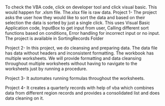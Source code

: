 To check the VBA code, click on developer tool and click visual basic. This would happen for .xlsm file. The.xlsx file is raw data.
Project 1- 
The project asks the user how they would like to sort the data and based on their selection the data is sorted by just a single click. 
This uses Visual Basic Application code, InputBox to get input from user, Calling different sort functions based on conditions, Error handling for incorrect input or no input.
The project is available in SortingRecords Folder

Project 2-
In this project, we do cleansing and preparing data. The data file has data without headers and inconsistent formatting. The workbook has multiple worksheets. We will provide formatting and data cleansing throughout multiple worksheets without having to navigate to the worksheets just by running a procedure. 

Project 3- 
It automates running formulas throughout the worksheets.

Project 4-
It creates a quarterly records with help of vba which combines data from different region records and provides a consolidated list and does data cleaning on it.


